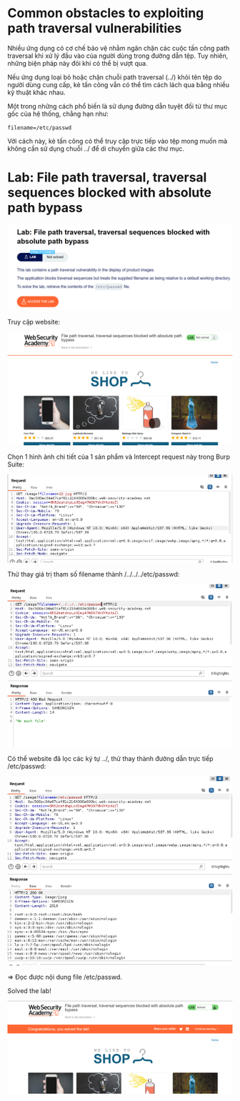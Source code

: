 # Common obstacles to exploiting path traversal vulnerabilities

Nhiều ứng dụng có cơ chế bảo vệ nhằm ngăn chặn các cuộc tấn công path traversal khi xử lý đầu vào của người dùng trong đường dẫn tệp. Tuy nhiên, những biện pháp này đôi khi có thể bị vượt qua.

Nếu ứng dụng loại bỏ hoặc chặn chuỗi path traversal (../) khỏi tên tệp do người dùng cung cấp, kẻ tấn công vẫn có thể tìm cách lách qua bằng nhiều kỹ thuật khác nhau.

Một trong những cách phổ biến là sử dụng đường dẫn tuyệt đối từ thư mục gốc của hệ thống, chẳng hạn như:

    filename=/etc/passwd

Với cách này, kẻ tấn công có thể truy cập trực tiếp vào tệp mong muốn mà không cần sử dụng chuỗi ../ để di chuyển giữa các thư mục.

# Lab: File path traversal, traversal sequences blocked with absolute path bypass

![img](https://github.com/DucThinh47/PortSwigger/blob/main/Path-Traversal/images/image7.png?raw=true)

Truy cập website:

![img](https://github.com/DucThinh47/PortSwigger/blob/main/Path-Traversal/images/image8.png?raw=true)

Chọn 1 hình ảnh chi tiết của 1 sản phẩm và Intercept request này trong Burp Suite: 

![img](https://github.com/DucThinh47/PortSwigger/blob/main/Path-Traversal/images/image9.png?raw=true)

Thử thay giá trị tham số filename thành /../../../etc/passwd: 

![img](https://github.com/DucThinh47/PortSwigger/blob/main/Path-Traversal/images/image10.png?raw=true)

Có thể website đã lọc các ký tự ../, thử thay thành đường dẫn trực tiếp /etc/passwd: 

![img](https://github.com/DucThinh47/PortSwigger/blob/main/Path-Traversal/images/image11.png?raw=true)

=> Đọc được nội dung file /etc/passwd.

Solved the lab!

![img](https://github.com/DucThinh47/PortSwigger/blob/main/Path-Traversal/images/image12.png?raw=true)

